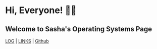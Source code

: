# Hi, Everyone! 🤩🙌
## Welcome to Sasha's Operating Systems Page
[LOG](https://cinvetsin.github.io/os222/TXT/mylog.txt) | [LINKS](os222/LINKS/) | [Github](https://github.com/cinvetsin/os222/)
